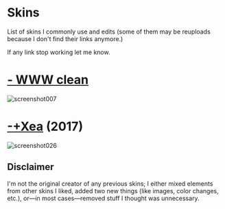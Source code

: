 # Skins
List of skins I commonly use and edits (some of them may be reuploads because I don't find their links anymore.)

If any link stop working let me know.

# [-  WWW clean](https://www.dropbox.com/scl/fi/dquyxv32f9fj7v2yg5aqa/WWW-clean.osk?rlkey=v7pgvcr7ydjm3cswxp1mcef04&st=i39ica7y&dl=1)
 ![screenshot007](https://github.com/user-attachments/assets/d848b54d-787f-4be6-b4ea-106197a8bd82)

 # [-+Xea](https://www.dropbox.com/scl/fi/zsd993vakk5zjiqgmjo74/Xea.osk?rlkey=wx3yj5ivis8ilfqpaawyqt1dg&st=wxm319v6&dl=1) (2017)
 ![screenshot026](https://github.com/user-attachments/assets/21935685-91c9-4d15-a369-c5b4cb01e228)


## Disclaimer
I'm not the original creator of any previous skins; I either mixed elements from other skins I liked, added two new things (like images, color changes, etc.), or—in most cases—removed stuff I thought was unnecessary.
 
